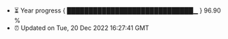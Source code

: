 - ⏳ Year progress { █████████████████████████████▁ } 96.90 %
- ⏰ Updated on Tue, 20 Dec 2022 16:27:41 GMT

